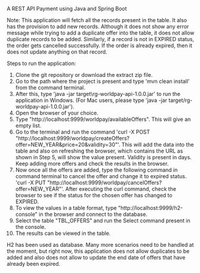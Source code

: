 A REST API Payment using Java and Spring Boot

Note: This application will fetch all the records present in the table. It also has the provision to add new records. Although it does not show any error message while trying to add a duplicate offer into the table, it does not allow duplicate records to be added. Similarly, if a record is not in EXPIRED status, the order gets cancelled successfully. If the order is already expired, then it does not update anything on that record.

Steps to run the application:

1. Clone the git repository or download the extract zip file.
2. Go to the path where the project is present and type 'mvn clean install' from the command terminal.
3. After this, type 'java -jar target\rg-worldpay-api-1.0.0.jar' to run the application in Windows. (For Mac users, please type 'java -jar target/rg-worldpay-api-1.0.0.jar').
4. Open the browser of your choice.
5. Type "http://localhost:9999/worldpay/availableOffers". This will give an empty list.
6. Go to the terminal and run the command 'curl -X POST "http://localhost:9999/worldpay/createOffers?offer=NEW_YEAR&price=20&validity=30"'. This will add the data into the table and also on refreshing the browser, which contains the URL as shown in Step 5, will show the value present. Validity is present in days. Keep adding more offers and check the results in the browser.
7. Now once all the offers are added, type the following command in command terminal to cancel the offer and change it to expired status.
'curl -X PUT "http://localhost:9999/worldpay/cancelOffers?offer=NEW_YEAR"'. After executing the curl command, check the browser to see if the status for the chosen offer has changed to EXPIRED.
8. To view the values in a table format, type "http://localhost:9999/h2-console" in the browser and connect to the database.
9. Select the table "TBL_OFFERS" and run the Select command present in the console.
10. The results can be viewed in the table.

H2 has been used as database. Many more scenarios need to be handled at the moment, but right now, this application does not allow duplicates to be added and also does not allow to update the end date of offers that have already been expired.
